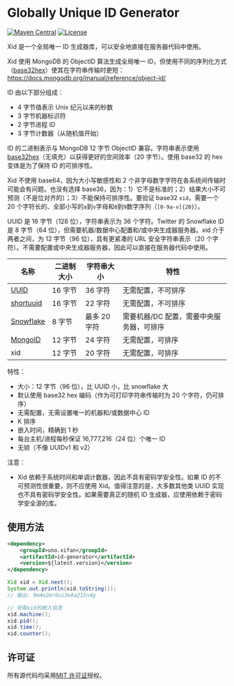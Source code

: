 # Globally Unique ID Generator

[![Maven Central](https://img.shields.io/maven-central/v/uno.xifan/id-generator.svg)](https://search.maven.org/search?q=g:uno.xifan%20AND%20a:id-generator) [![License](https://img.shields.io/badge/license-MIT-red.svg)](LICENSE)

Xid 是一个全局唯一 ID 生成器库，可以安全地直接在服务器代码中使用。

Xid 使用 MongoDB 的 ObjectID 算法生成全局唯一 ID，但使用不同的序列化方式（[base32hex](https://datatracker.ietf.org/doc/html/rfc4648#page-10)）使其在字符串传输时更短：
https://docs.mongodb.org/manual/reference/object-id/

ID 由以下部分组成：

- 4 字节值表示 Unix 纪元以来的秒数
- 3 字节机器标识符
- 2 字节进程 ID
- 3 字节计数器（从随机值开始）

ID 的二进制表示与 MongoDB 12 字节 ObjectID 兼容。字符串表示使用[base32hex](https://datatracker.ietf.org/doc/html/rfc4648#page-10)（无填充）以获得更好的空间效率（20 字节）。使用 base32 的 hex 变体是为了保持 ID 的可排序性。

Xid 不使用 base64，因为大小写敏感性和 2 个非字母数字字符在各系统间传输时可能会有问题。也没有选择 base36，因为：1）它不是标准的；2）结果大小不可预测（不是位对齐的）；3）不能保持可排序性。要验证 base32 `xid`，需要一个 20 个字符长的、全部小写的`a`到`v`字母和`0`到`9`数字序列（`[0-9a-v]{20}`）。

UUID 是 16 字节（128 位），字符串表示为 36 个字符。Twitter 的 Snowflake ID 是 8 字节（64 位），但需要机器/数据中心配置和/或中央生成器服务器。xid 介于两者之间，为 12 字节（96 位），具有更紧凑的 URL 安全字符串表示（20 个字符）。不需要配置或中央生成器服务器，因此可以直接在服务器代码中使用。

| 名称        | 二进制大小 | 字符串大小   | 特性                                     |
| ----------- | ---------- | ------------ | ---------------------------------------- |
| [UUID]      | 16 字节    | 36 字符      | 无需配置，不可排序                       |
| [shortuuid] | 16 字节    | 22 字符      | 无需配置，不可排序                       |
| [Snowflake] | 8 字节     | 最多 20 字符 | 需要机器/DC 配置，需要中央服务器，可排序 |
| [MongoID]   | 12 字节    | 24 字符      | 无需配置，可排序                         |
| xid         | 12 字节    | 20 字符      | 无需配置，可排序                         |

[UUID]: https://en.wikipedia.org/wiki/Universally_unique_identifier
[shortuuid]: https://github.com/stochastic-technologies/shortuuid
[Snowflake]: https://blog.twitter.com/2010/announcing-snowflake
[MongoID]: https://docs.mongodb.org/manual/reference/object-id/

特性：

- 大小：12 字节（96 位），比 UUID 小，比 snowflake 大
- 默认使用 base32 hex 编码（作为可打印字符串传输时为 20 个字符，仍可排序）
- 无需配置，无需设置唯一的机器和/或数据中心 ID
- K 排序
- 嵌入时间，精确到 1 秒
- 每台主机/进程每秒保证 16,777,216（24 位）个唯一 ID
- 无锁（不像 UUIDv1 和 v2）

注意：

- Xid 依赖于系统时间和单调计数器，因此不具有密码学安全性。如果 ID 的不可预测性很重要，则不应使用 Xid。值得注意的是，大多数其他类 UUID 实现也不具有密码学安全性。如果需要真正的随机 ID 生成器，应使用依赖于密码学安全源的库。

## 使用方法

```xml
<dependency>
    <groupId>uno.xifan</groupId>
    <artifactId>id-generator</artifactId>
    <version>${latest.version}</version>
</dependency>
```

```java
Xid xid = Xid.next();
System.out.println(xid.toString());
// 输出: 9m4e2mr0ui3e8a215n4g

// 获取xid的嵌入信息
xid.machine();
xid.pid();
xid.time();
xid.counter();
```

## 许可证

所有源代码均采用[MIT 许可证](LICENSE)授权。
